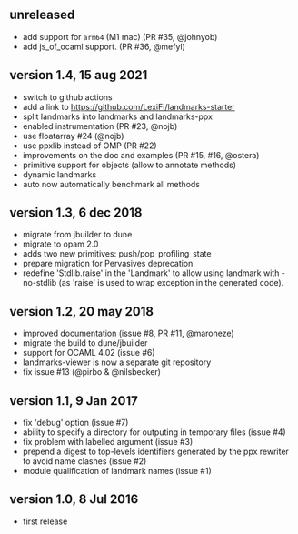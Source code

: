 unreleased
------------------------
* add support for `arm64` (M1 mac) (PR #35, @johnyob)
* add js_of_ocaml support. (PR #36, @mefyl)

version 1.4, 15 aug 2021
------------------------
* switch to github actions
* add a link to https://github.com/LexiFi/landmarks-starter
* split landmarks into landmarks and landmarks-ppx
* enabled instrumentation (PR #23, @nojb)
* use floatarray #24 (@nojb)
* use ppxlib instead of OMP (PR #22)
* improvements on the doc and examples (PR #15, #16, @ostera)
* primitive support for objects (allow to annotate methods)
* dynamic landmarks
* auto now automatically benchmark all methods

version 1.3, 6 dec 2018
-----------------------
* migrate from jbuilder to dune
* migrate to opam 2.0
* adds two new primitives: push/pop_profiling_state
* prepare migration for Pervasives deprecation
* redefine 'Stdlib.raise' in the 'Landmark' to allow using landmark with -no-stdlib (as 'raise' is used to wrap exception in the generated code).

version 1.2, 20 may 2018
------------------------
* improved documentation (issue #8, PR #11, @maroneze)
* migrate the build to dune/jbuilder
* support for OCAML 4.02 (issue #6)
* landmarks-viewer is now a separate git repository
* fix issue #13 (@pirbo & @nilsbecker)

version 1.1, 9 Jan 2017
-----------------------
* fix 'debug' option (issue #7)
* ability to specify a directory for outputing in temporary files (issue #4)
* fix problem with labelled argument (issue #3)
* prepend a digest to top-levels identifiers generated by the ppx rewriter to avoid name clashes (issue #2)
* module qualification of landmark names (issue #1)

version 1.0, 8 Jul 2016
-----------------------
* first release
